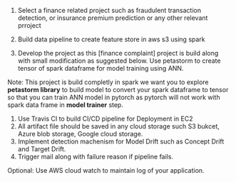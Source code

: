 1. Select a finance related project such as fraudulent transaction detection, or insurance premium prediction or any other relevant prroject

2. Build data pipeline to create feature store in aws s3 using spark

3. Develop the project  as this [finance complaint] project is build along with small modification as suggested below.
Use petastorm to create tensor of spark dataframe for model training using ANN.

Note: This project is build completly in spark we want you to explore <b>petastorm library</b> to build model to convert your spark dataframe to tensor so that you can train ANN model in pytorch as pytorch will not work with spark data frame in <b>model trainer</b> step.

1. Use Travis CI to build CI/CD pipeline for Deployment in EC2
2. All artifact file should be saved in any cloud storage such S3 bukcet, Azure blob storage, Google cloud storage.
3. Implement detection machenism for Model Drift such as Concept Drift and Target Drift.
4. Trigger mail along with failure reason if pipeline fails.

Optional: Use AWS cloud watch to maintain log of your application.